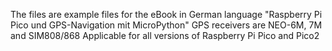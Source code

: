 The files are example files for the eBook in German language "Raspberry Pi Pico und GPS-Navigation mit MicroPython"
GPS receivers are NEO-6M, 7M and SIM808/868
Applicable for all versions of Raspberry Pi Pico and Pico2
